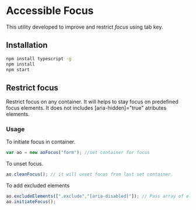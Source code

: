 # Accessible Focus

This utility developed to improve and restrict *focus* using tab key.

## Installation

```sh
npm install typescript -g
npm install
npm start

```


## Restrict focus
Restrict focus on any container. It will helps to stay focus on predefined focus elements.
It does not includes [aria-hidden]="true" atributes elements.


### Usage

To initiate focus in container.
``` javascript
var ao = new aoFocus("form"); //set container for focus
```
To unset focus.

``` javascript
ao.cleanFocus(); // it will unset focus from last set container.
```

To add excluded elements

``` javascript
ao.excludeElements([".exclude","[aria-disabled]"]); // Pass array of elements
ao.initiateFocus();
```
